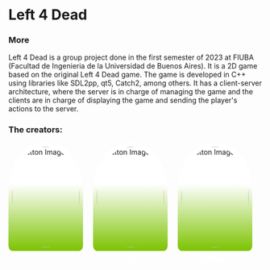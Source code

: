 # Left 4 Dead

### More
Left 4 Dead is a group project done in the first semester of 2023 at FIUBA (Facultad de Ingenieria de la Universidad de Buenos Aires). It is a 2D game based on the original Left 4 Dead game. The game is developed in C++ using libraries like SDL2pp, qt5, Catch2, among others. It has a client-server architecture, where the server is in charge of managing the game and the clients are in charge of displaying the game and sending the player's actions to the server.

### The creators:

<div style="display: flex; justify-content: center;">

<a href="https://github.com/Pandamos" class="gradient-background" style="display: inline-block;width: 150px;height: 200px;text-decoration: none;pointer-events: all;background: linear-gradient(to bottom, #ffffff 0%, #ffffff 38%, #7cc300 100%);border-radius: 45% 45% 5% 5%;padding: 0.5em; margin-right: 20px;">
  <img src="https://github.com/Pandamos.png" alt="Button Image" style="width: 100%;height: auto;border-radius: 50%;pointer-events: none;margin: 0;">
  <span style="display: block;text-align: center;pointer-events: none;color: white;font-weight: 750;font-family: sans-serif;margin-top: 15px;">Abril</span>
</a>

<a href="https://github.com/Merok23" class="gradient-background" style="display: inline-block;width: 150px;height: 200px;text-decoration: none;pointer-events: all;background: linear-gradient(to bottom, #ffffff 0%, #ffffff 38%, #7cc300 100%);border-radius: 45% 45% 5% 5%;padding: 0.5em; margin-right: 20px;">
  <img src="https://github.com/merok23.png" alt="Button Image" style="width: 100%;height: auto;border-radius: 50%;pointer-events: none;margin: 0;">
  <span style="display: block;text-align: center;pointer-events: none;color: white;font-weight: 750;font-family: sans-serif;margin-top: 15px;">Alejo</span>
</a>

<a href="https://github.com/nathencinoza" class="gradient-background" style="display: inline-block;width: 150px;height: 200px;text-decoration: none;pointer-events: all;background: linear-gradient(to bottom, #ffffff 0%, #ffffff 38%, #7cc300 100%);border-radius: 45% 45% 5% 5%;padding: 0.5em;margin-right: 20px;">
  <img src="https://github.com/nathencinoza.png" alt="Button Image" style="width: 100%;height: auto;border-radius: 50%;pointer-events: none;margin: 0;">
  <span style="display: block;text-align: center;pointer-events: none;color: white;font-weight: 750;font-family: sans-serif;margin-top: 15px;">Nathalia</span>
</a>

</div>
